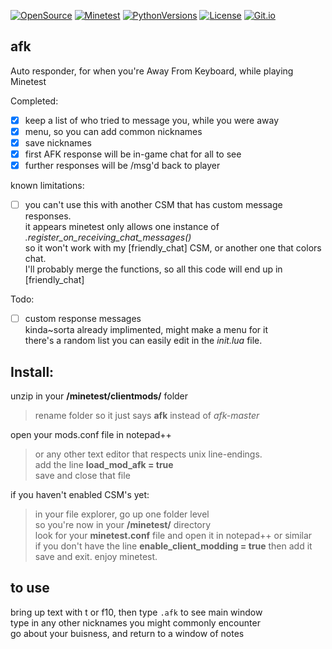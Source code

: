 [![OpenSource](https://img.shields.io/badge/Open-Source-orange.svg)](https://github.com/doyousketch2)  [![Minetest](https://img.shields.io/badge/Download-Minetest-brightgreen.svg)](https://www.minetest.net)  [![PythonVersions](https://img.shields.io/badge/Lua-LuaJIT-blue.svg)](https://www.lua.org)  [![License](https://img.shields.io/badge/license-GPL-lightgrey.svg)](https://www.gnu.org/licenses/gpl-3.0.en.html)  [![Git.io](https://img.shields.io/badge/Git.io-fxYWo-233139.svg)](https://git.io/fxYWo) 


## afk  
Auto responder, for when you're Away From Keyboard, while playing Minetest

Completed:
- [x] keep a list of who tried to message you, while you were away  
- [x] menu, so you can add common nicknames  
- [x] save nicknames  
- [x] first AFK response will be in-game chat for all to see  
- [x] further responses will be /msg'd back to player  
 
known limitations:  
- [ ] you can't use this with another CSM that has custom message responses.  
  it appears minetest only allows one instance of  *.register_on_receiving_chat_messages()*  
  so it won't work with my [friendly_chat] CSM, or another one that colors chat.    
  I'll probably merge the functions, so all this code will end up in [friendly_chat]  

Todo:  
- [ ] custom response messages  
  kinda~sorta already implimented, might make a menu for it  
  there's a random list you can easily edit in the *init.lua* file.  

## Install:  
unzip in your **/minetest/clientmods/** folder  
> rename folder so it just says **afk** instead of *afk-master*  

open your mods.conf file in notepad++  
> or any other text editor that respects unix line-endings.  
> add the line **load_mod_afk = true**  
> save and close that file

if you haven't enabled CSM's yet:
> in your file explorer, go up one folder level  
> so you're now in your **/minetest/** directory  
> look for your **minetest.conf** file and open it in notepad++ or similar  
> if you don't have the line **enable_client_modding = true** then add it  
> save and exit.  enjoy minetest.  

## to use  
bring up text with t or f10,  then type `.afk` to see main window  
type in any other nicknames you might commonly encounter  
go about your buisness, and return to a window of notes  
